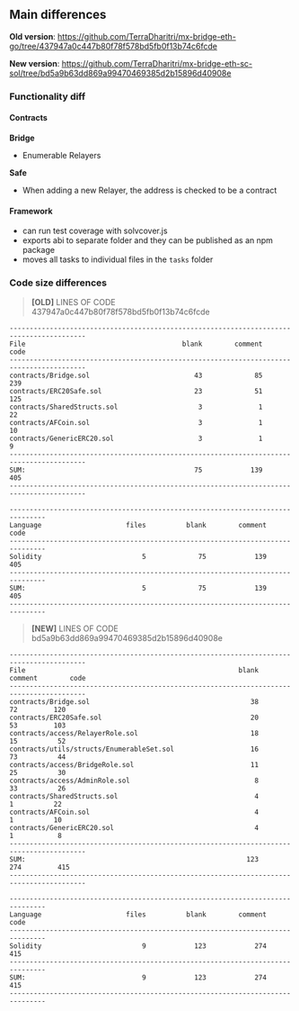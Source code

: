 ## Main differences

**Old version**: https://github.com/TerraDharitri/mx-bridge-eth-go/tree/437947a0c447b80f78f578bd5fb0f13b74c6fcde

**New version**: https://github.com/TerraDharitri/mx-bridge-eth-sc-sol/tree/bd5a9b63dd869a99470469385d2b15896d40908e

### Functionality diff

#### Contracts

**Bridge**

- Enumerable Relayers

**Safe**

- When adding a new Relayer, the address is checked to be a contract

#### Framework

- can run test coverage with solvcover.js
- exports abi to separate folder and they can be published as an npm package
- moves all tasks to individual files in the `tasks` folder

### Code size differences

> **[OLD]** LINES OF CODE 437947a0c447b80f78f578bd5fb0f13b74c6fcde

```
-----------------------------------------------------------------------------------------
File                                       blank        comment           code
-----------------------------------------------------------------------------------------
contracts/Bridge.sol                          43             85            239
contracts/ERC20Safe.sol                       23             51            125
contracts/SharedStructs.sol                    3              1             22
contracts/AFCoin.sol                           3              1             10
contracts/GenericERC20.sol                     3              1              9
-----------------------------------------------------------------------------------------
SUM:                                          75            139            405
-----------------------------------------------------------------------------------------

-------------------------------------------------------------------------------
Language                     files          blank        comment           code
-------------------------------------------------------------------------------
Solidity                         5             75            139            405
-------------------------------------------------------------------------------
SUM:                             5             75            139            405
-------------------------------------------------------------------------------
```

> **[NEW]** LINES OF CODE bd5a9b63dd869a99470469385d2b15896d40908e

```
-----------------------------------------------------------------------------------------
File                                                     blank        comment        code
-----------------------------------------------------------------------------------------
contracts/Bridge.sol                                        38             72         120
contracts/ERC20Safe.sol                                     20             53         103
contracts/access/RelayerRole.sol                            18             15          52
contracts/utils/structs/EnumerableSet.sol                   16             73          44
contracts/access/BridgeRole.sol                             11             25          30
contracts/access/AdminRole.sol                               8             33          26
contracts/SharedStructs.sol                                  4              1          22
contracts/AFCoin.sol                                         4              1          10
contracts/GenericERC20.sol                                   4              1           8
-----------------------------------------------------------------------------------------
SUM:                                                       123            274         415
-----------------------------------------------------------------------------------------

-------------------------------------------------------------------------------
Language                     files          blank        comment           code
-------------------------------------------------------------------------------
Solidity                         9            123            274            415
-------------------------------------------------------------------------------
SUM:                             9            123            274            415
-------------------------------------------------------------------------------
```

